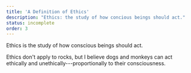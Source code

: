 ```yaml
---
title: 'A Definition of Ethics'
description: "Ethics: the study of how concious beings should act."
status: incomplete
order: 3
---
```


Ethics is the study of how conscious beings should act.

Ethics don't apply to rocks, but I believe dogs and monkeys can act ethically and unethically---proportionally to their consciousness.
